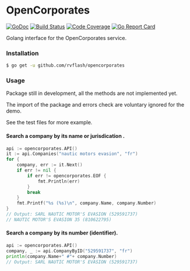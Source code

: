 # OpenCorporates

[![GoDoc](https://godoc.org/github.com/rvflash/opencorporates?status.svg)](https://godoc.org/github.com/rvflash/opencorporates)
[![Build Status](https://img.shields.io/travis/rvflash/opencorporates.svg)](https://travis-ci.org/rvflash/opencorporates)
[![Code Coverage](https://img.shields.io/codecov/c/github/rvflash/opencorporates.svg)](http://codecov.io/github/rvflash/opencorporates?branch=master)
[![Go Report Card](https://goreportcard.com/badge/github.com/rvflash/opencorporates)](https://goreportcard.com/report/github.com/rvflash/opencorporates)


Golang interface for the OpenCorporates service.


### Installation

```bash
$ go get -u github.com/rvflash/opencorporates
```

### Usage

Package still in development, all the methods are not implemented yet.

The import of the package and errors check are voluntary ignored for the demo.

See the test files for more example.

#### Search a company by its name or jurisdication .

```go
api := opencorporates.API()
it := api.Companies("nautic motors evasion", "fr")
for {
    company, err := it.Next()
    if err != nil {
        if err != opencorporates.EOF {
            fmt.Println(err)
        }
        break
    }
    fmt.Printf("%s (%s)\n", company.Name, company.Number)
}
// Output: SARL NAUTIC MOTOR'S EVASION (529591737)
// NAUTIC MOTOR'S EVASION 35 (810622795)
```

#### Search a company by its number (identifier).

```go
api := opencorporates.API()
company, _ := api.CompanyByID("529591737", "fr")
println(company.Name+" #"+ company.Number)
// Output: SARL NAUTIC MOTOR'S EVASION (529591737)
```
